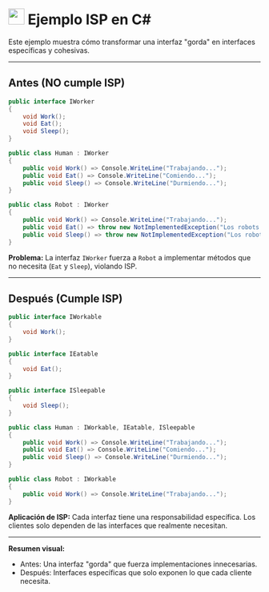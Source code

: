 # <img src="https://cdn.jsdelivr.net/gh/devicons/devicon/icons/csharp/csharp-original.svg" width="32"/> Ejemplo ISP en C#

Este ejemplo muestra cómo transformar una interfaz "gorda" en interfaces específicas y cohesivas.

---

## Antes (NO cumple ISP)
```csharp
public interface IWorker
{
    void Work();
    void Eat();
    void Sleep();
}

public class Human : IWorker
{
    public void Work() => Console.WriteLine("Trabajando...");
    public void Eat() => Console.WriteLine("Comiendo...");
    public void Sleep() => Console.WriteLine("Durmiendo...");
}

public class Robot : IWorker
{
    public void Work() => Console.WriteLine("Trabajando...");
    public void Eat() => throw new NotImplementedException("Los robots no comen");
    public void Sleep() => throw new NotImplementedException("Los robots no duermen");
}
```

**Problema:** La interfaz `IWorker` fuerza a `Robot` a implementar métodos que no necesita (`Eat` y `Sleep`), violando ISP.

---

## Después (Cumple ISP)
```csharp
public interface IWorkable
{
    void Work();
}

public interface IEatable
{
    void Eat();
}

public interface ISleepable
{
    void Sleep();
}

public class Human : IWorkable, IEatable, ISleepable
{
    public void Work() => Console.WriteLine("Trabajando...");
    public void Eat() => Console.WriteLine("Comiendo...");
    public void Sleep() => Console.WriteLine("Durmiendo...");
}

public class Robot : IWorkable
{
    public void Work() => Console.WriteLine("Trabajando...");
}
```

**Aplicación de ISP:**
Cada interfaz tiene una responsabilidad específica. Los clientes solo dependen de las interfaces que realmente necesitan.

---

**Resumen visual:**
- Antes: Una interfaz "gorda" que fuerza implementaciones innecesarias.
- Después: Interfaces específicas que solo exponen lo que cada cliente necesita.

